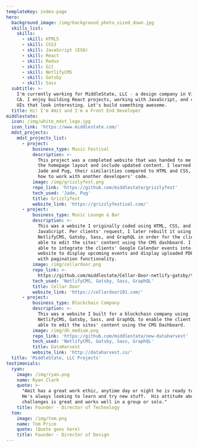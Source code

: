 ```yaml
---
templateKey: index-page
hero:
  background_image: /img/background_photo_sized_down.jpg
  skills_list:
    skills:
      - skill: HTML5
      - skill: CSS3
      - skill: JavaScript (ES6)
      - skill: React
      - skill: Redux
      - skill: Git
      - skill: NetlifyCMS
      - skill: Gatsby
      - skill: Sass
  subtitle: >-
    I'm currently working for MiddleState, LLC - a design company in Visalia,
    CA. I enjoy building React projects, working with JavaScript, and creating
    UIs that look interesting. Let's build something awesome.  
  title: Hi! I'm Amit and I'm a Front End Developer
middlestate:
  icon: /img/white_mdst_logo.jpg
  icon_link: 'https://www.middlestate.com/'
  mdst_projects:
    mdst_projects_list:
      - project:
          business_type: Music Festival
          description: >-
            This project was a completed website that was handed to me to revamp
            the homepage layout and include updated content. I learned about
            Jade and Pug, their similarities compared to HTML and CSS, and also
            how to work with another developers' code.
          image: /img/grizzlyfest.png
          repo_link: 'https://github.com/middlestate/grizzlyfest'
          tech_used: 'Jade, Pug'
          title: Grizzlyfest
          website_link: 'https://grizzlyfestival.com/'
      - project:
          business_type: Music Lounge & Bar
          description: >-
            This was a website I originally coded using HTML, CSS, and some
            JavaScript. Per clients' request, I later rebuilt it using
            NetlifyCMS, Gatsby, Sass, and GraphQL in order for the client to be
            able to edit the sites' content using the CMS dashboard. I was also
            able to integrate the clients' Google Calendar events into the
            website to display upcoming events and display uploaded PDF files
            with pagination functionality. 
          image: /img/cellardoor.png
          repo_link: >-
            https://github.com/middlestate/Cellar-Door-netlify-gatsby/tree/the-doors
          tech_used: 'NetlifyCMS, Gatsby, Sass, GraphQL'
          title: Cellar Door
          website_link: 'https://cellardoor101.com/'
      - project:
          business_type: Blockchain Company
          description: >-
            This was a website I built for a blockchain company using
            NetlifyCMS, Gatsby, Sass, and GraphQL to enable the client to be
            able to edit the sites' content using the CMS Dashboard.
          image: /img/dh_medium.png
          repo_link: 'https://github.com/middlestate/new-dataharvest'
          tech_used: 'NetlifyCMS, Gatsby, Sass, GraphQL'
          title: DataHarvest
          website_link: 'http://dataharvest.co/'
  title: 'MiddleState, LLC Projects'
testimonials:
  ryan:
    image: /img/ryan.png
    name: Ryan Clark
    quote: >-
      "Amit has a great work ethic, anytime day or night he is ready to help.
      He's always looking to learn and try new stuff.  His attitude about new
      challenges is great and works well in a group or solo." 
    title: Founder - Director of Technology
  tom:
    image: /img/tom.png
    name: Tom Price
    quote: (Quote goes here)
    title: Founder - Director of Design
---
```


